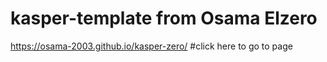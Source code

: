# kasper-template from Osama Elzero

https://osama-2003.github.io/kasper-zero/ #click here to go to page
